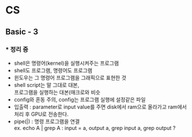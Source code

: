 # CS
## Basic - 3
### * 정리 중

- shell은 명령어(kernel)을 실행시켜주는 프로그램<br>
- shell도 프로그램, 명령어도 프로그램<br>
- 윈도우는 그 명령어 프로그램을 그래픽으로 표현한 것<br>
- shell script는 말 그대로 대본,<br>
프로그램을 실행하는 대본(매크로와 비슷<br>
- config와 혼동 주의, config는 프로그램 실행에 설정같은 파일
- 입출력 : parameter로 input value를 주면 disk에서 ram으로 올라가고 ram에서 처리 후 GPU로 전송한다.
- pipe(|) : 명령 프로그램을 연결<br>
ex.  echo A | grep A : input = a, output a, grep input a, grep output ?
